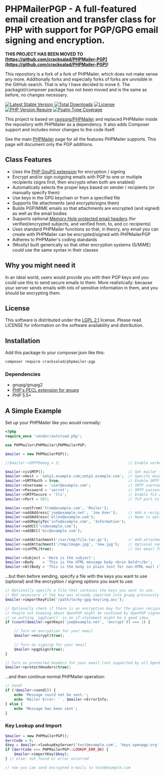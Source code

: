# PHPMailerPGP - A full-featured email creation and transfer class for PHP with support for PGP/GPG email signing and encryption.


**THIS PROJECT HAS BEEN MOVED TO [https://github.com/cracksalad/PHPMailer-PGP](https://github.com/cracksalad/PHPMailer-PGP)!**

This repository is a fork of a fork of PHPMailer, which does not make sense any more. Additionally forks and especially forks of forks are unvisible in the GitHub search. 
That is why I have decided to move it. The packagist/composer package has not been moved and is the same as before, no changes necessary.


[![Latest Stable Version](http://poser.pugx.org/cracksalad/phpmailer-pgp/v)](https://packagist.org/packages/cracksalad/phpmailer-pgp)
[![Total Downloads](http://poser.pugx.org/cracksalad/phpmailer-pgp/downloads)](https://packagist.org/packages/cracksalad/phpmailer-pgp)
[![License](http://poser.pugx.org/cracksalad/phpmailer-pgp/license)](https://packagist.org/packages/cracksalad/phpmailer-pgp)
[![PHP Version Require](http://poser.pugx.org/cracksalad/phpmailer-pgp/require/php)](https://packagist.org/packages/cracksalad/phpmailer-pgp)
[![Psalm Type Coverage](https://shepherd.dev/github/cracksalad/PHPMailerPGP/coverage.svg)](https://packagist.org/packages/cracksalad/phpmailer-pgp)

This project is based on [ravisorg/PHPMailer](https://github.com/ravisorg/PHPMailer) and replaced PHPMailer inside the repository with PHPMailer as a dependency. It also adds Composer support and includes minor changes to the code itself.

See the main [PHPMailer](https://www.github.com/PHPMailer/PHPMailer) page for all the features PHPMailer supports. This page will document only the PGP additions.

## Class Features

- Uses the [PHP GnuPG extension](https://secure.php.net/manual/en/ref.gnupg.php) for encryption / signing
- Encrypt and/or sign outgoing emails with PGP to one or multiple recipients (signs first, then encrypts when both are enabled)
- Automatically selects the proper keys based on sender / recipients (or manually specify them)
- Use keys in the GPG keychain or from a specified file
- Supports file attachments (and encrypts/signs them)
- Builds PGP/MIME emails so that attachments are encrypted (and signed) as well as the email bodies
- Supports optional [Memory Hole protected email headers](https://github.com/autocrypt/memoryhole) (for verified/encrypted subjects, and verified from, to, and cc recipients)
- Uses standard PHPMailer functions so that, in theory, any email you can create with PHPMailer can be encrypted/signed with PHPMailerPGP
- Adheres to PHPMailer's coding standards
- (Mostly) built generically so that other encryption systems (S/MIME) could use the same syntax in their classes

## Why you might need it

In an ideal world, users would provide you with their PGP keys and you could use this to send secure emails to them. More realistically: because your server sends emails with lots of sensitive information in them, and you should be encrypting them.

## License

This software is distributed under the [LGPL 2.1](http://www.gnu.org/licenses/lgpl-2.1.html) license. Please read LICENSE for information on the software availability and distribution.

## Installation

Add this package to your composer.json like this:

```bash
composer require cracksalad/phpmailer-pgp
```

### Dependencies

* gnupg/gnupg2
* [PHP's PECL extension for gnupg](https://pecl.php.net/package/gnupg)
* PHP 5.5+

## A Simple Example

Set up your PHPMailer like you would normally:

```php
<?php
require_once 'vendor/autoload.php';

use PHPMailer\PHPMailer\PHPMailerPGP;

$mailer = new PHPMailerPGP();

//$mailer->SMTPDebug = 3;                               // Enable verbose debug output

$mailer->isSMTP();                                      // Set mailer to use SMTP
$mailer->Host = 'smtp1.example.com;smtp2.example.com';  // Specify main and backup SMTP servers
$mailer->SMTPAuth = true;                               // Enable SMTP authentication
$mailer->Username = 'user@example.com';                 // SMTP username
$mailer->Password = 'secret';                           // SMTP password
$mailer->SMTPSecure = 'tls';                            // Enable TLS encryption, `ssl` also accepted
$mailer->Port = 587;                                    // TCP port to connect to

$mailer->setFrom('from@example.com', 'Mailer');
$mailer->addAddress('joe@example.net', 'Joe User');     // Add a recipient
$mailer->addAddress('ellen@example.com');               // Name is optional
$mailer->addReplyTo('info@example.com', 'Information');
$mailer->addCC('cc@example.com');
$mailer->addBCC('bcc@example.com');

$mailer->addAttachment('/var/tmp/file.tar.gz');         // Add attachments
$mailer->addAttachment('/tmp/image.jpg', 'new.jpg');    // Optional name
$mailer->isHTML(true);                                  // Set email format to HTML

$mailer->Subject = 'Here is the subject';
$mailer->Body    = 'This is the HTML message body <b>in bold!</b>';
$mailer->AltBody = 'This is the body in plain text for non-HTML mail clients';
```

...but then before sending, specify a file with the keys you want to use (optional) and the encryption / signing options you want to use:

```php
// Optionally specify a file that contains the keys you want to use.
// Not necessary if the key was already imported into gnupg previously (or manually).
$mailer->importKeyFile('/path/to/my-gpg-keyring.asc');

// Optionally check if there is an encryption key for the given recipient(s).
// People not knowing about OpenPGP might be confused by OpenPGP signed mails, 
// so putting `pgpSign()` in an if-statement might be a good idea.
if (count($mailer->getKeys('joe@example.net', 'encrypt')) === 1) {

    // Turn on encryption for your email
    $mailer->encrypt(true);
    
    // Turn on signing for your email
    $mailer->pgpSign(true);
}

// Turn on protected headers for your email (not supported by all OpenPGP supporting clients)
$mailer->protectHeaders(true);
```

...and then continue normal PHPMailer operation:

```php
// Send!
if (!$mailer->send()) {
    echo 'Message could not be sent.';
    echo 'Mailer Error: ' . $mailer->ErrorInfo;
} else {
    echo 'Message has been sent';
}
```

### Key Lookup and Import

```php
$mailer = new PHPMailerPGP();
$errCode = 0;
$key = $mailer->lookupKeyServer('test@example.com', 'keys.openpgp.org', $errCode);
if ($errCode === PHPMailerPGP::LOOKUP_ERR_OK) {
    $mailer->importKey($key);
} // else: not found or error occurred

// now you can send encrypted e-mails to test@example.com
```
